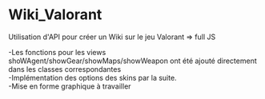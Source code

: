 # Wiki_Valorant
Utilisation d'API pour créer un Wiki sur le jeu Valorant => full JS

-Les fonctions pour les views shoWAgent/showGear/showMaps/showWeapon ont été ajouté directement dans les classes correspondantes
<br>-Implémentation des options des skins par la suite.
<br>-Mise en forme graphique à travailler
